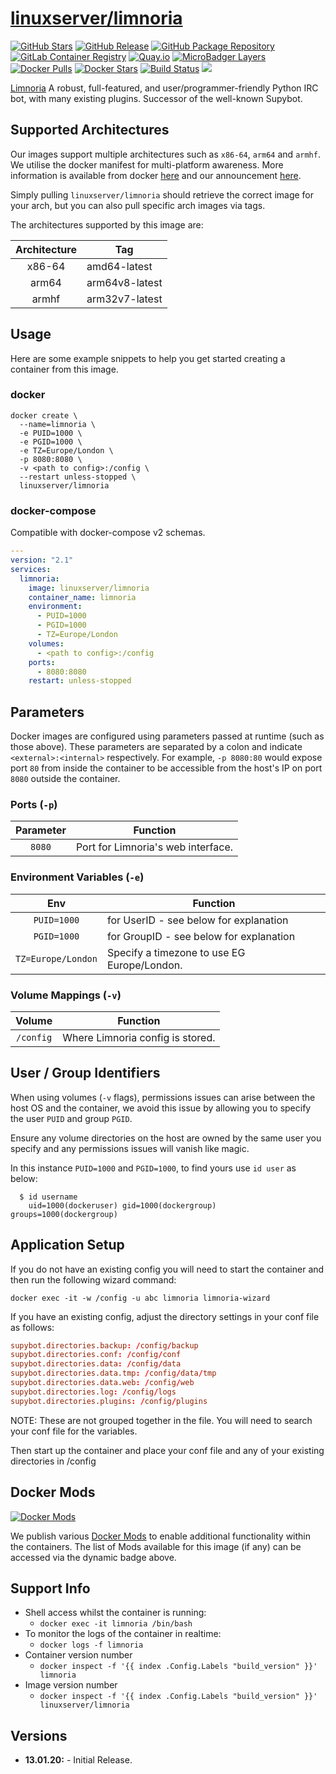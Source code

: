 # [linuxserver/limnoria](https://github.com/linuxserver/docker-limnoria)

[![GitHub Stars](https://img.shields.io/github/stars/linuxserver/docker-limnoria.svg?style=flat-square&color=E68523&logo=github&logoColor=FFFFFF)](https://github.com/linuxserver/docker-limnoria)
[![GitHub Release](https://img.shields.io/github/release/linuxserver/docker-limnoria.svg?style=flat-square&color=E68523&logo=github&logoColor=FFFFFF)](https://github.com/linuxserver/docker-limnoria/releases)
[![GitHub Package Repository](https://img.shields.io/static/v1.svg?style=flat-square&color=E68523&label=linuxserver.io&message=GitHub%20Package&logo=github&logoColor=FFFFFF)](https://github.com/linuxserver/docker-limnoria/packages)
[![GitLab Container Registry](https://img.shields.io/static/v1.svg?style=flat-square&color=E68523&label=linuxserver.io&message=GitLab%20Registry&logo=gitlab&logoColor=FFFFFF)](https://gitlab.com/Linuxserver.io/docker-limnoria/container_registry)
[![Quay.io](https://img.shields.io/static/v1.svg?style=flat-square&color=E68523&label=linuxserver.io&message=Quay.io)](https://quay.io/repository/linuxserver.io/limnoria)
[![MicroBadger Layers](https://img.shields.io/microbadger/layers/linuxserver/limnoria.svg?style=flat-square&color=E68523)](https://microbadger.com/images/linuxserver/limnoria "Get your own version badge on microbadger.com")
[![Docker Pulls](https://img.shields.io/docker/pulls/linuxserver/limnoria.svg?style=flat-square&color=E68523&label=pulls&logo=docker&logoColor=FFFFFF)](https://hub.docker.com/r/linuxserver/limnoria)
[![Docker Stars](https://img.shields.io/docker/stars/linuxserver/limnoria.svg?style=flat-square&color=E68523&label=stars&logo=docker&logoColor=FFFFFF)](https://hub.docker.com/r/linuxserver/limnoria)
[![Build Status](https://ci.linuxserver.io/view/all/job/Docker-Pipeline-Builders/job/docker-limnoria/job/master/badge/icon?style=flat-square)](https://ci.linuxserver.io/job/Docker-Pipeline-Builders/job/docker-limnoria/job/master/)
[![](https://lsio-ci.ams3.digitaloceanspaces.com/linuxserver/limnoria/latest/badge.svg)](https://lsio-ci.ams3.digitaloceanspaces.com/linuxserver/limnoria/latest/index.html)

[Limnoria](https://github.com/ProgVal/limnoria) A robust, full-featured, and user/programmer-friendly Python IRC bot, with many existing plugins. Successor of the well-known Supybot.

## Supported Architectures

Our images support multiple architectures such as `x86-64`, `arm64` and `armhf`. We utilise the docker manifest for multi-platform awareness. More information is available from docker [here](https://github.com/docker/distribution/blob/master/docs/spec/manifest-v2-2.md#manifest-list) and our announcement [here](https://blog.linuxserver.io/2019/02/21/the-lsio-pipeline-project/).

Simply pulling `linuxserver/limnoria` should retrieve the correct image for your arch, but you can also pull specific arch images via tags.

The architectures supported by this image are:

| Architecture | Tag |
| :----: | --- |
| x86-64 | amd64-latest |
| arm64 | arm64v8-latest |
| armhf | arm32v7-latest |


## Usage

Here are some example snippets to help you get started creating a container from this image.

### docker

```
docker create \
  --name=limnoria \
  -e PUID=1000 \
  -e PGID=1000 \
  -e TZ=Europe/London \
  -p 8080:8080 \
  -v <path to config>:/config \
  --restart unless-stopped \
  linuxserver/limnoria
```


### docker-compose

Compatible with docker-compose v2 schemas.

```yaml
---
version: "2.1"
services:
  limnoria:
    image: linuxserver/limnoria
    container_name: limnoria
    environment:
      - PUID=1000
      - PGID=1000
      - TZ=Europe/London
    volumes:
      - <path to config>:/config
    ports:
      - 8080:8080
    restart: unless-stopped
```

## Parameters

Docker images are configured using parameters passed at runtime (such as those above). These parameters are separated by a colon and indicate `<external>:<internal>` respectively. For example, `-p 8080:80` would expose port `80` from inside the container to be accessible from the host's IP on port `8080` outside the container.

### Ports (`-p`)

| Parameter | Function |
| :----: | --- |
| `8080` | Port for Limnoria's web interface. |


### Environment Variables (`-e`)

| Env | Function |
| :----: | --- |
| `PUID=1000` | for UserID - see below for explanation |
| `PGID=1000` | for GroupID - see below for explanation |
| `TZ=Europe/London` | Specify a timezone to use EG Europe/London. |

### Volume Mappings (`-v`)

| Volume | Function |
| :----: | --- |
| `/config` | Where Limnoria config is stored. |




## User / Group Identifiers

When using volumes (`-v` flags), permissions issues can arise between the host OS and the container, we avoid this issue by allowing you to specify the user `PUID` and group `PGID`.

Ensure any volume directories on the host are owned by the same user you specify and any permissions issues will vanish like magic.

In this instance `PUID=1000` and `PGID=1000`, to find yours use `id user` as below:

```
  $ id username
    uid=1000(dockeruser) gid=1000(dockergroup) groups=1000(dockergroup)
```

## Application Setup

If you do not have an existing config you will need to start the container and then run the following wizard command:

`docker exec -it -w /config -u abc limnoria limnoria-wizard`

If you have an existing config, adjust the directory settings in your conf file as follows:

```conf
supybot.directories.backup: /config/backup
supybot.directories.conf: /config/conf
supybot.directories.data: /config/data
supybot.directories.data.tmp: /config/data/tmp
supybot.directories.data.web: /config/web
supybot.directories.log: /config/logs
supybot.directories.plugins: /config/plugins
```

NOTE: These are not grouped together in the file. You will need to search your conf file for the variables.

Then start up the container and place your conf file and any of your existing directories in /config


## Docker Mods
[![Docker Mods](https://img.shields.io/badge/dynamic/yaml?style=for-the-badge&color=E68523&label=mods&query=%24.mods%5B%27limnoria%27%5D.mod_count&url=https%3A%2F%2Fraw.githubusercontent.com%2Flinuxserver%2Fdocker-mods%2Fmaster%2Fmod-list.yml)](https://mods.linuxserver.io/?mod=limnoria "view available mods for this container.")

We publish various [Docker Mods](https://github.com/linuxserver/docker-mods) to enable additional functionality within the containers. The list of Mods available for this image (if any) can be accessed via the dynamic badge above.


## Support Info

* Shell access whilst the container is running:
  * `docker exec -it limnoria /bin/bash`
* To monitor the logs of the container in realtime:
  * `docker logs -f limnoria`
* Container version number
  * `docker inspect -f '{{ index .Config.Labels "build_version" }}' limnoria`
* Image version number
  * `docker inspect -f '{{ index .Config.Labels "build_version" }}' linuxserver/limnoria`

## Versions

* **13.01.20:** - Initial Release.
